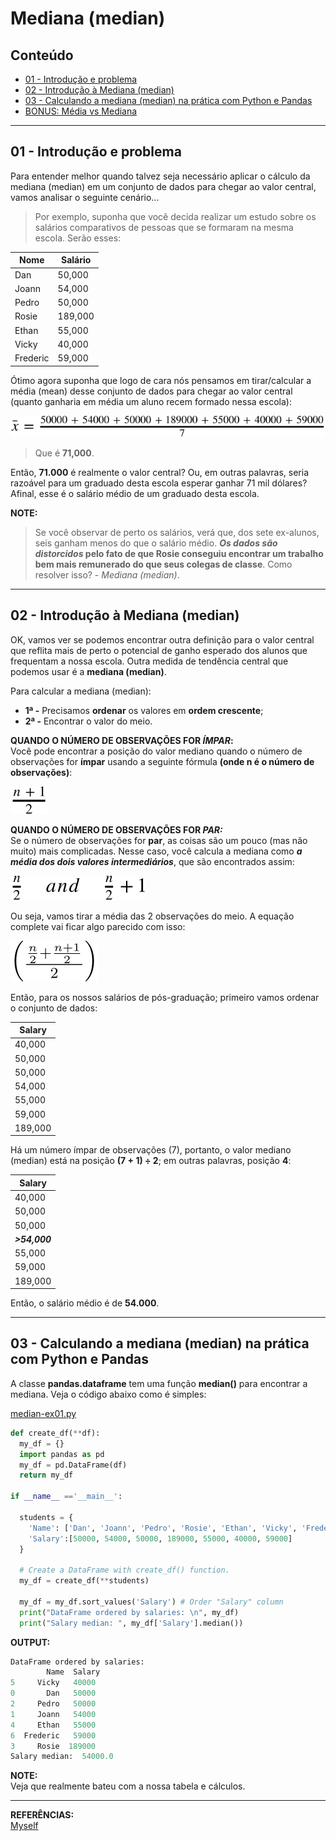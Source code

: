# Mediana (median)

## Conteúdo

 - [01 - Introdução e problema](#01)
 - [02 - Introdução à Mediana (median)](#02)
 - [03 - Calculando a mediana (median) na prática com Python e Pandas](#03)
 - [BONUS: Média vs Mediana](#bonus)

---

<div id='01'></div>

## 01 - Introdução e problema

Para entender melhor quando talvez seja necessário aplicar o cálculo da mediana (median) em um conjunto de dados para chegar ao valor central, vamos analisar o seguinte cenário...

> Por exemplo, suponha que você decida realizar um estudo sobre os salários comparativos de pessoas que se formaram na mesma escola. Serão esses: 

| Nome     | Salário     |
|----------|-------------|
| Dan      | 50,000      |
| Joann    | 54,000      |
| Pedro    | 50,000      |
| Rosie    | 189,000     |
| Ethan    | 55,000      |
| Vicky    | 40,000      |
| Frederic | 59,000      |

Ótimo agora suponha que logo de cara nós pensamos em tirar/calcular a média (mean) desse conjunto de dados para chegar ao valor central (quanto ganharia em média um aluno recem formado nessa escola):

![image](images/03.svg)  

> Que é **71,000**. 

Então, __71.000__ é realmente o valor central? Ou, em outras palavras, seria razoável para um graduado desta escola esperar ganhar 71 mil dólares? Afinal, esse é o salário médio de um graduado desta escola.

**NOTE:**  
> Se você observar de perto os salários, verá que, dos sete ex-alunos, seis ganham menos do que o salário médio. ***Os dados são distorcidos* pelo fato de que Rosie conseguiu encontrar um trabalho bem mais remunerado do que seus colegas de classe**. Como resolver isso? - *Mediana (median)*.

---

<div id='02'></div>

## 02 - Introdução à Mediana (median)

OK, vamos ver se podemos encontrar outra definição para o valor central que reflita mais de perto o potencial de ganho esperado dos alunos que frequentam a nossa escola. Outra medida de tendência central que podemos usar é a **mediana (median)**.

Para calcular a mediana (median):
 - **1ª -** Precisamos **ordenar** os valores em **ordem crescente**;
 - **2ª -** Encontrar o valor do meio.

**QUANDO O NÚMERO DE OBSERVAÇÕES FOR *ÍMPAR*:**  
Você pode encontrar a posição do valor mediano quando o número de observações for **ímpar** usando a seguinte fórmula **(onde n é o número de observações)**:

![image](images/04.svg)  

**QUANDO O NÚMERO DE OBSERVAÇÕES FOR *PAR:***  
Se o número de observações for **par**, as coisas são um pouco (mas não muito) mais complicadas. Nesse caso, você calcula a mediana como ***a média dos dois valores intermediários***, que são encontrados assim:

![image](images/05.svg)  

Ou seja, vamos tirar a média das 2 observações do meio. A equação complete vai ficar algo parecido com isso:

![image](images/06.svg)  

Então, para os nossos salários de pós-graduação; primeiro vamos ordenar o conjunto de dados:  
  
| Salary      |
|-------------|
| 40,000      |
| 50,000      |
| 50,000      |
| 54,000      |
| 55,000      |
| 59,000      |
| 189,000     |

Há um número ímpar de observações (7), portanto, o valor mediano (median) está na posição **(7 + 1) ÷ 2**; em outras palavras, posição **4**:

| Salary      |
|-------------|
| 40,000      |
| 50,000      |
| 50,000      |
|***>54,000*** |
| 55,000      |
| 59,000      |
| 189,000     |

Então, o salário médio é de __54.000__.

---

<div id="03"></div>

## 03 - Calculando a mediana (median) na prática com Python e Pandas

A classe **pandas.dataframe** tem uma função **median()** para encontrar a mediana. Veja o código abaixo como é simples:

[median-ex01.py](src/median-ex01.py)  
```python
def create_df(**df):
  my_df = {}
  import pandas as pd
  my_df = pd.DataFrame(df)
  return my_df

if __name__ =='__main__':

  students = {
    'Name': ['Dan', 'Joann', 'Pedro', 'Rosie', 'Ethan', 'Vicky', 'Frederic'],
    'Salary':[50000, 54000, 50000, 189000, 55000, 40000, 59000]
  }

  # Create a DataFrame with create_df() function.
  my_df = create_df(**students)

  my_df = my_df.sort_values('Salary') # Order "Salary" column
  print("DataFrame ordered by salaries: \n", my_df)
  print("Salary median: ", my_df['Salary'].median())
```

**OUTPUT:**  
```python
DataFrame ordered by salaries:
        Name  Salary
5     Vicky   40000
0       Dan   50000
2     Pedro   50000
1     Joann   54000
4     Ethan   55000
6  Frederic   59000
3     Rosie  189000
Salary median:  54000.0
```

**NOTE:**  
Veja que realmente bateu com a nossa tabela e cálculos.

---

**REFERÊNCIAS:**  
[Myself](#)
